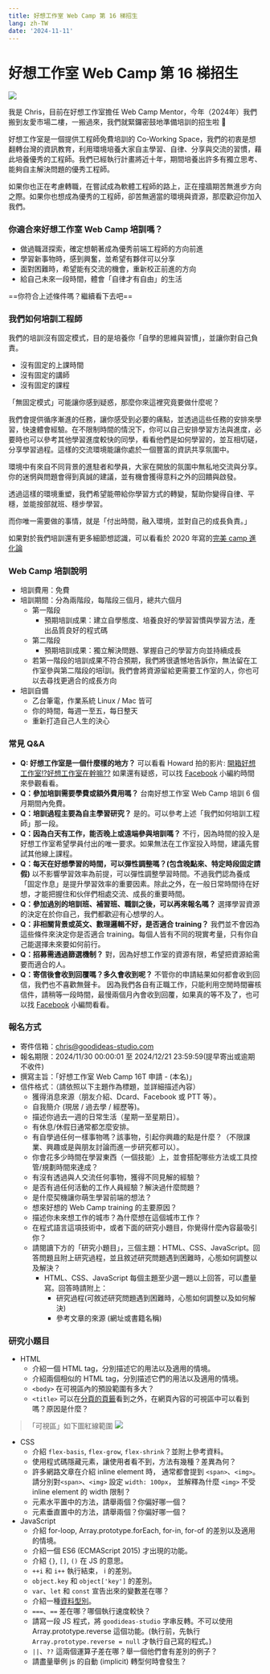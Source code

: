 ```yaml
---
title: 好想工作室 Web Camp 第 16 梯招生
lang: zh-TW
date: '2024-11-11'
---
```

# 好想工作室 Web Camp 第 16 梯招生

![](https://i.imgur.com/sjMHetk.jpg)

我是 Chris，目前在好想工作室擔任 Web Camp Mentor，今年（2024年）我們搬到友愛市場二樓，一搬過來，我們就緊鑼密鼓地準備培訓的招生啦 🎉

好想工作室是一個提供工程師免費培訓的 Co-Working Space，我們的初衷是想翻轉台灣的資訊教育，利用環境培養大家自主學習、自律、分享與交流的習慣，藉此培養優秀的工程師。我們已經執行計畫將近十年，期間培養出許多有獨立思考、能夠自主解決問題的優秀工程師。

如果你也正在考慮轉職，在嘗試成為軟體工程師的路上，正在撞牆期苦無進步方向之際。如果你也想成為優秀的工程師，卻苦無適當的環境與資源，那麼歡迎你加入我們。

### 你適合來好想工作室 Web Camp 培訓嗎？

- 做過職涯探索，確定想朝著成為優秀前端工程師的方向前進
- 學習新事物時，感到興奮，並希望有夥伴可以分享
- 面對困難時，希望能有交流的機會，重新校正前進的方向
- 給自己未來一段時間，體會「自律才有自由」的生活

==你符合上述條件嗎？繼續看下去吧==

### 我們如何培訓工程師

我們的培訓沒有固定模式，目的是培養你「自學的思維與習慣」，並讓你對自己負責。

- 沒有固定的上課時間
- 沒有固定的講師
- 沒有固定的課程

「無固定模式」可能讓你感到疑惑，那麼你來這裡究竟要做什麼呢？

我們會提供循序漸進的任務，讓你感受到必要的痛點，並透過這些任務的安排來學習，快速體會經驗。在不限制時間的情況下，你可以自己安排學習方法與進度，必要時也可以參考其他學習進度較快的同學，看看他們是如何學習的，並互相切磋，分享學習過程。這樣的交流環境能讓你處於一個豐富的資訊共享氛圍中。

環境中有來自不同背景的進駐者和學員，大家在開放的氛圍中無私地交流與分享。你的迷惘與問題會得到真誠的建議，並有機會獲得意料之外的回饋與啟發。

透過這樣的環境重塑，我們希望能帶給你學習方式的轉變，幫助你變得自律、平穩，並能按部就班、穩步學習。

而你唯一需要做的事情，就是「付出時間，融入環境，並對自己的成長負責。」

如果對於我們培訓還有更多細節想認識，可以看看於 2020 年寫的[完美 camp 進化論](https://ithelp.ithome.com.tw/articles/10253128)

### Web Camp 培訓說明

- 培訓費用：免費
- 培訓期間：分為兩階段，每階段三個月，總共六個月
    - 第一階段
        - 預期培訓成果：建立自學態度、培養良好的學習習慣與學習方法，產出品質良好的程式碼
    - 第二階段
        - 預期培訓成果：獨立解決問題、掌握自己的學習方向並持續成長
    - 若第一階段的培訓成果不符合預期，我們將很遺憾地告訴你，無法留在工作室參與第二階段的培Ï訓。我們會將資源留給更需要工作室的人，你也可以去尋找更適合的成長方向
- 培訓自備
    - 乙台筆電，作業系統 Linux / Mac 皆可
    - 你的時間，每週一至五，每日整天
    - 重新打造自己人生的決心


### 常見 Q&A

- **Q: 好想工作室是一個什麼樣的地方？**
    可以看看 Howard 拍的影片: [開箱好想工作室!?好想工作室在幹嘛??]( https://youtu.be/Dft5rHiFTis)
    如果還有疑惑，可以找 [Facebook](https://www.facebook.com/GoodideasStudio) 小編約時間來參觀看看。
- **Q：參加培訓需要學費或額外費用嗎？**
    台南好想工作室 Web Camp 培訓 6 個月期間內免費。
- **Q：培訓過程主要為自主學習研究？**
    是的。可以參考上述「我們如何培訓工程師」那一段。
- **Q：因為白天有工作，能否晚上或遠端參與培訓嗎？**
    不行，因為時間的投入是好想工作室希望學員付出的唯一要求。如果無法在工作室投入時間，建議先嘗試其他線上課程。
- **Q：每天在好想學習的時間，可以彈性調整嗎？(包含晚點來、特定時段固定請假)**
    以不影響學習效率為前提，可以彈性調整學習時間。不過我們認為養成「固定作息」是提升學習效率的重要因素。除此之外，在一般日常時間待在好想，才能把握住和伙伴們相處交流、成長的重要時間。
- **Q：參加過別的培訓班、補習班、職訓之後，可以再來報名嗎？**
    選擇學習資源的決定在於你自己，我們都歡迎有心想學的人。
- **Q：非相關背景或英文、數理邏輯不好，是否適合 training？**
    我們並不會因為這些條件來決定你是否適合 training。每個人皆有不同的現實考量，只有你自己能選擇未來要如何前行。
- **Q：招募需通過篩選機制？**
    對，因為好想工作室的資源有限，希望把資源給需要而適合的人。
- **Q：寄信後會收到回覆嗎？多久會收到呢？**
    不管你的申請結果如何都會收到回信，我們也不喜歡無聲卡。
    因為我們各自有正職工作，只能利用空閒時間審核信件，請稍等一段時間，最慢兩個月內會收到回覆，如果真的等不及了，也可以找 [Facebook](https://www.facebook.com/GoodideasStudio) 小編問看看。

### 報名方式
- 寄件信箱：chris@goodideas-studio.com
- 報名期限：2024/11/30 00:00:01 至 2024/12/21 23:59:59(提早寄出或逾期不收件)
- 撰寫主旨：「好想工作室 Web Camp 16T 申請 - (本名)」
- 信件格式：（請依照以下主題作為標題，並詳細描述內容）
    - 獲得消息來源（朋友介紹、Dcard、Facebook 或 PTT 等）。
    - 自我簡介 (現居 / 過去學 / 經歷等)。
    - 描述你過去一週的日常生活（星期一至星期日）。
    - 有休息/休假日通常都怎麼安排。
    - 有自學過任何一樣事物嗎？該事物，引起你興趣的點是什麼？（不限課業、興趣或是與朋友討論而進一步研究都可以）。
    - 你會花多少時間在學習東西（一個技能）上，並會搭配哪些方法或工具控管/規劃時間來達成？
    - 有沒有透過與人交流任何事物，獲得不同見解的經驗？
    - 是否有過任何活動的工作人員經驗？解決過什麼問題？
    - 是什麼契機讓你萌生學習前端的想法？
    - 想來好想的 Web Camp training 的主要原因？
    - 描述你未來想工作的城市？為什麼想在這個城市工作？
    - 在程式語言這項技術中，或者下面的研究小題目，你覺得什麼內容最吸引你？
    - 請閱讀下方的「研究小題目」，三個主題：HTML、CSS、JavaScript。回答問題且附上研究過程，並且敘述研究問題遇到困難時，心態如何調整以及解決？
        - HTML、CSS、JavaScript 每個主題至少選一題以上回答，可以盡量寫。回答時請附上：
            - 研究過程(可敘述研究問題遇到困難時，心態如何調整以及如何解決)
            - 參考文章的來源 (網址或書籍名稱)

### 研究小題目

- HTML
    - 介紹一個 HTML tag，分別描述它的用法以及適用的情境。
    - 介紹兩個相似的 HTML tag，分別描述它們的用法以及適用的情境。
    - `<body>` 在可視區內的預設範圍有多大？
    - `<title>` 可以在[分頁的頁籤](https://zh.wikipedia.org/wiki/%E5%88%86%E9%A0%81_(GUI))看到之外，在網頁內容的可視區中可以看到嗎？原因是什麼？

> 「可視區」如下圖紅線範圍
> ![](https://i.imgur.com/e03f4ar.jpg)


- CSS
    - 介紹 `flex-basis`, `flex-grow`, `flex-shrink`？並附上參考資料。
    - 使用程式碼隱藏元素，讓使用者看不到，方法有幾種？差異為何？
    - 許多網路文章在介紹 inline element 時，
      通常都會提到 `<span>`、`<img>`。
      請分別對`<span>`、`<img>` 設定 `width: 100px`，
      並解釋為什麼 `<img>` 不受 inline element 的 width 限制？
    - 元素水平置中的方法，請舉兩個？你偏好哪一個？
    - 元素垂直置中的方法，請舉兩個？你偏好哪一個？
- JavaScript
    - 介紹 for-loop, Array.prototype.forEach, for-in, for-of 的差別以及適用的情境。
    - 介紹一個 ES6 (ECMAScript 2015) 才出現的功能。
    - 介紹 `{}`, `[]`, `()` 在 JS 的意思。
    - `++i` 和 `i++` 執行結束， i 的差別。
    - `object.key` 和 `object['key']` 的差別。
    - `var`、`let` 和 `const` 宣告出來的變數差在哪？
    - 介紹一種[資料型別](https://developer.mozilla.org/en-US/docs/Glossary/Type)。
    - `===`、`==` 差在哪？哪個執行速度較快？
    - 請寫一段 JS 程式，將 `goodideas-studio` 字串反轉。不可以使用 Array.prototype.reverse 這個功能。(執行前，先執行 `Array.prototype.reverse = null` 才執行自己寫的程式。)
    - `||`、`??` 這兩個運算子差在哪？舉一個他們會有差別的例子？
    - 請盡量舉例 js 的自動 (implicit) 轉型何時會發生？
